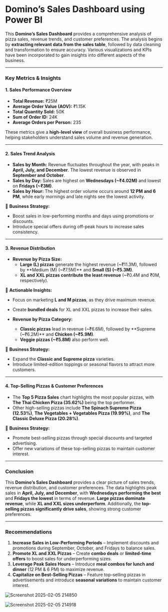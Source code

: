 # Domino’s Sales Dashboard using Power BI

This **Domino’s Sales Dashboard** provides a comprehensive analysis of pizza sales, revenue trends, and customer preferences. The analysis begins by **extracting relevant data from the sales table**, followed by data cleaning and transformation to ensure accuracy. Various visualizations and KPIs have been incorporated to gain insights into different aspects of the business.

---

### **Key Metrics & Insights**  

#### **1. Sales Performance Overview**  
- **Total Revenue:** ₹25M  
- **Average Order Value (AOV):** ₹1.15K  
- **Total Quantity Sold:** 50K  
- **Sum of Order ID:** 24K 
- **Average Orders per Person:** 235  

These metrics give a **high-level view** of overall business performance, helping stakeholders understand sales volume and revenue generation.

---

#### **2. Sales Trend Analysis**  
- **Sales by Month:** Revenue fluctuates throughout the year, with peaks in **April, July, and December**. The lowest revenue is observed in **September and October**.  
- **Sales by Day:** Sales are highest on **Wednesdays (~₹4.02M)** and lowest on **Fridays (~₹3M)**.  
- **Sales by Hour:** The highest order volume occurs around **12 PM and 6 PM**, while early mornings and late nights see the lowest activity.  

🔹 **Business Strategy:**  
- Boost sales in low-performing months and days using promotions or discounts.  
- Introduce special offers during off-peak hours to increase sales consistency.  

---

#### **3. Revenue Distribution**  
- **Revenue by Pizza Size:**  
  - **Large (L) pizzas** generate the highest revenue (~₹11.3M), followed by **Medium (M) (~₹7.5M)** and **Small (S) (~₹5.3M)**.  
  - **XL and XXL pizzas contribute the least revenue** (~₹0.4M and ₹0M, respectively).  

🔹 **Actionable Insights:**  
- Focus on marketing **L and M pizzas**, as they drive maximum revenue.  
- Create **bundled deals** for XL and XXL pizzas to increase their sales.

- **Revenue by Pizza Category:**  
  - **Classic pizzas** lead in revenue (~₹6.6M), followed by **Supreme (~₹6.2M)** and **Chicken (~₹5.9M)**.  
  - **Veggie pizzas (~₹5.8M)** also perform well.  

🔹 **Business Strategy:**  
- Expand the **Classic and Supreme pizza** varieties.  
- Introduce limited-edition toppings or seasonal flavors to attract more customers.

---

#### **4. Top-Selling Pizzas & Customer Preferences**  
- The **Top 5 Pizza Sales** chart highlights the most popular pizzas, with **The Thai Chicken Pizza (35.62%)** being the top performer.  
- Other high-selling pizzas include **The Spinach Supreme Pizza (12.53%)**, **The Vegetables + Vegetables Pizza (19.99%)**, and **The Classic Deluxe Pizza (20.28%)**.  

🔹 **Business Strategy:**  
- Promote best-selling pizzas through special discounts and targeted advertising.  
- Offer new variations of these top-selling pizzas to maintain customer interest.  

---

### **Conclusion**  
This **Domino’s Sales Dashboard** provides a clear picture of sales trends, revenue distribution, and customer preferences. The data highlights peak sales in **April, July, and December**, with **Wednesdays performing the best** and **Fridays the lowest** in terms of revenue. **Large pizzas dominate revenue**, while **XL and XXL sizes underperform**. Additionally, the **top-selling pizzas significantly drive sales**, showing strong customer preferences.  

---

### **Recommendations**  
1. **Increase Sales in Low-Performing Periods** – Implement discounts and promotions during September, October, and Fridays to balance sales.  
2. **Promote XL and XXL Pizzas** – Create **combo deals** or **limited-time offers** to boost sales for underperforming sizes.  
3. **Leverage Peak Sales Hours** – Introduce **meal combos for lunch and dinner** (12 PM & 6 PM) to maximize revenue.  
4. **Capitalize on Best-Selling Pizzas** – Feature top-selling pizzas in advertisements and introduce **seasonal variations** to maintain customer interest.  

![Screenshot 2025-02-05 214850](https://github.com/user-attachments/assets/64ce8893-072a-4a88-b293-acd7deb874ff)

![Screenshot 2025-02-05 214918](https://github.com/user-attachments/assets/6b150eec-4f04-4313-9efb-5caf16a64c11)


